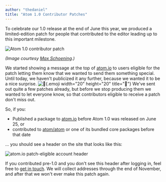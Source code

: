 ```yaml
---
author: "thedaniel"
title: "Atom 1.0 Contributor Patches"
---
```


To celebrate our 1.0 release at the end of June this year, we produced a
limited-edition patch for people that contributed to the editor leading up to this important milestone.

<!--more-->

![Atom 1.0 contributor patch](/assets/images/blog.atom.io/img/posts/mschoening-atom-patch.jpg)

_(Image courtesy [Max Schoening](https://twitter.com/mschoening/status/630783176508485632).)_

We started showing a message at the top of [atom.io](/) to users eligible for the patch letting them know that we wanted to send them something special. Until today, we haven't publicized it any further, because we wanted it to be a nice surprise. ![:gift_heart:](https://github.githubassets.com/images/icons/emoji/unicode/1f49d.png){.emoji width="20" height="20" title=":gift_heart:"} We've sent out quite a few patches already, but before we stop producing them we wanted to let everyone know, so that contributors eligible to receive a patch don't miss out.

So, if you:

- Published a package to [atom.io](/packages) before Atom 1.0 was released on June 25, or
- contributed to [atom/atom](https://github.com/atom/atom) or one of its bundled core packages before that date

… you should see a header on the site that looks like this:

![atom.io patch-eligible account header](/assets/images/blog.atom.io/img/posts/patch-header.png)

If you contributed pre-1.0 and you don't see this header after logging in, feel free to [get in touch](/contact). We will collect addresses through the end of November, and after that we won't ever make this patch again.
